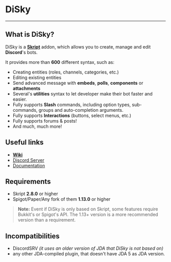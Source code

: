 # DiSky

*** 

## What is DiSky?

DiSky is a **[Skript](https://github.com/SkriptLang/Skript/)** addon, which allows you to create, manage and edit **Discord**'s bots.

It provides more than **600** different syntax, such as:

* Creating entities (roles, channels, categories, etc.)
* Editing existing entities
* Send advanced message with **embeds**, **polls**, **components** or **attachments**
* Several's **utilities** syntax to let developer make their bot faster and easier.
* Fully supports **Slash** commands, including option types, sub-commands, groups and auto-completion arguments.
* Fully supports **Interactions** (buttons, select menus, etc.)
* Fully supports forums & posts!
* And much, much more!

## Useful links

* [**Wiki**](https://disky.me/docs/)
* [Discord Server](https://disky.me/discord)
* [Documentation](https://disky.me/docs/docs/)

## Requirements

* Skript **2.8.0** or higher
* Spigot/Paper/Any fork of them **1.13.0** or higher

> **Note:** Event if DiSky is only based on Skript, some features require Bukkit's or Spigot's API. The 1.13+ version is a more recommended version than a requirement.

## Incompatibilities

* DiscordSRV *(it uses an older version of JDA that DiSky is not based on)*
* any other JDA-compiled plugin, that doesn't have JDA 5 as JDA version.

